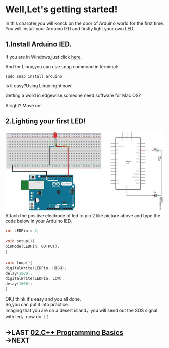 # Well,Let's getting started!   
In this charpter,you will konck on the door of Arduino world for the first time.    
You will install your Arduino IED and firstly light your own LED.   
    
    
## 1.Install Arduino IED.
If you are in Windows,just click [here](https://downloads.arduino.cc/arduino-nightly-windows.zip).    
    
And for Linux,you can use <kbd>snap</kbd> commond in terminal:
```
sudo snap install arduino
```     
Is it easy?Using Linux right now!  

Getting a word in edgewise,someone need software for Mac OS?    
    
Alright? Move on!

## 2.Lighting your first LED!
<img src="https://github.com/510Lab/ArduinoTutorial/blob/main/pics/demoPics/3-1.jpg" alt="3-1 LED接线"/>   
Attach the positive electrode of led to pin 2 like picture above and type the code below in your Arduino IED.  
  
  
```C++
int LEDPin = 2;

void setup(){
pinMode(LEDPin, OUTPUT);
}

void loop(){
digitalWrite(LEDPin, HIGH);
delay(1000);
digitalWrite(LEDPin, LOW);
delay(1000);
}
```
OK,I think it's easy and you all done.  
So,you can put it into practice.  
Imaging that you are on a desert island，you will send out the SOS signal with led，now do it！  


->LAST [02.C++ Programming Basics](https://github.com/510Lab/ArduinoTutorial/blob/main/02.C%2B%2B%20Programming%20Basics.md)  
->NEXT 
-
